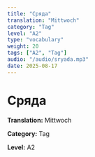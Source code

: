 ```yaml
---
title: "Сряда"
translation: "Mittwoch"
category: "Tag"
level: "A2"
type: "vocabulary"
weight: 20
tags: ["A2", "Tag"]
audio: "/audio/sryada.mp3"
date: 2025-08-17
---
```


# Сряда

**Translation:** Mittwoch

**Category:** Tag

**Level:** A2

